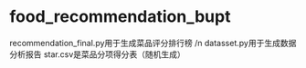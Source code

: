 # food_recommendation_bupt
recommendation_final.py用于生成菜品评分排行榜
/n
datasset.py用于生成数据分析报告
star.csv是菜品分项得分表（随机生成）
